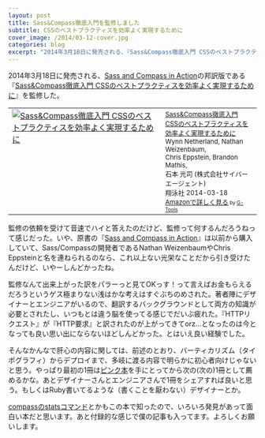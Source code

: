 ```yaml
---
layout: post
title: Sass&Compass徹底入門を監修しました
subtitle: CSSのベストプラクティスを効率よく実現するために
cover_image: /2014/03-12-cover.jpg
categories: blog
excerpt: "2014年3月18日に発売される、『Sass&Compass徹底入門 CSSのベストプラクティスを効率よく実現するために』を監修した。"
---
```


2014年3月18日に発売される、[Sass and Compass in Action](http://www.amazon.co.jp/Sass-Compass-Action-Wynn-Netherland/dp/1617290149%3FSubscriptionId%3D15SMZCTB9V8NGR2TW082%26tag%3Dwarikiru-22%26linkCode%3Dxm2%26camp%3D2025%26creative%3D165953%26creativeASIN%3D1617290149)の邦訳版である『[Sass&Compass徹底入門 CSSのベストプラクティスを効率よく実現するために](http://www.amazon.co.jp/Sass-Compass%E5%BE%B9%E5%BA%95%E5%85%A5%E9%96%80-CSS%E3%81%AE%E3%83%99%E3%82%B9%E3%83%88%E3%83%97%E3%83%A9%E3%82%AF%E3%83%86%E3%82%A3%E3%82%B9%E3%82%92%E5%8A%B9%E7%8E%87%E3%82%88%E3%81%8F%E5%AE%9F%E7%8F%BE%E3%81%99%E3%82%8B%E3%81%9F%E3%82%81%E3%81%AB-Wynn-Netherland/dp/4798132446%3FSubscriptionId%3D15SMZCTB9V8NGR2TW082%26tag%3Dwarikiru-22%26linkCode%3Dxm2%26camp%3D2025%26creative%3D165953%26creativeASIN%3D4798132446)』を監修した。

<table  border="0" cellpadding="5"><tr><td valign="top"><a href="http://www.amazon.co.jp/Sass-Compass%E5%BE%B9%E5%BA%95%E5%85%A5%E9%96%80-CSS%E3%81%AE%E3%83%99%E3%82%B9%E3%83%88%E3%83%97%E3%83%A9%E3%82%AF%E3%83%86%E3%82%A3%E3%82%B9%E3%82%92%E5%8A%B9%E7%8E%87%E3%82%88%E3%81%8F%E5%AE%9F%E7%8F%BE%E3%81%99%E3%82%8B%E3%81%9F%E3%82%81%E3%81%AB-Wynn-Netherland/dp/4798132446%3FSubscriptionId%3D15SMZCTB9V8NGR2TW082%26tag%3Dwarikiru-22%26linkCode%3Dxm2%26camp%3D2025%26creative%3D165953%26creativeASIN%3D4798132446" target="_blank"><img src="http://ecx.images-amazon.com/images/I/51aeeQBbfhL._SL160_.jpg" border="0" alt="Sass&Compass徹底入門 CSSのベストプラクティスを効率よく実現するために" /></a></td><td valign="top"><font size="-1"><a href="http://www.amazon.co.jp/Sass-Compass%E5%BE%B9%E5%BA%95%E5%85%A5%E9%96%80-CSS%E3%81%AE%E3%83%99%E3%82%B9%E3%83%88%E3%83%97%E3%83%A9%E3%82%AF%E3%83%86%E3%82%A3%E3%82%B9%E3%82%92%E5%8A%B9%E7%8E%87%E3%82%88%E3%81%8F%E5%AE%9F%E7%8F%BE%E3%81%99%E3%82%8B%E3%81%9F%E3%82%81%E3%81%AB-Wynn-Netherland/dp/4798132446%3FSubscriptionId%3D15SMZCTB9V8NGR2TW082%26tag%3Dwarikiru-22%26linkCode%3Dxm2%26camp%3D2025%26creative%3D165953%26creativeASIN%3D4798132446" target="_blank">Sass&Compass徹底入門<br />CSSのベストプラクティスを効率よく実現するために</a><img src="http://www.assoc-amazon.jp/e/ir?t=warikiru-22&l=ur2&o=9" width="1" height="1" style="border: none;" alt="" /><br />Wynn Netherland, Nathan Weizenbaum,<br />Chris Eppstein, Brandon Mathis, <br />石本 光司 (株式会社サイバーエージェント) <br />翔泳社  2014-03-18<br /><a href="http://www.amazon.co.jp/Sass-Compass%E5%BE%B9%E5%BA%95%E5%85%A5%E9%96%80-CSS%E3%81%AE%E3%83%99%E3%82%B9%E3%83%88%E3%83%97%E3%83%A9%E3%82%AF%E3%83%86%E3%82%A3%E3%82%B9%E3%82%92%E5%8A%B9%E7%8E%87%E3%82%88%E3%81%8F%E5%AE%9F%E7%8F%BE%E3%81%99%E3%82%8B%E3%81%9F%E3%82%81%E3%81%AB-Wynn-Netherland/dp/4798132446%3FSubscriptionId%3D15SMZCTB9V8NGR2TW082%26tag%3Dwarikiru-22%26linkCode%3Dxm2%26camp%3D2025%26creative%3D165953%26creativeASIN%3D4798132446" target="_blank">Amazonで詳しく見る</a></font><font size="-2"> by <a href="http://www.goodpic.com/mt/aws/index.html" >G-Tools</a></font></td></tr></table>

監修の依頼を受けて音速でハイと答えたのだけど、監修って何するんだろうねって感じだった。いや、原書の『[Sass and Compass in Action](http://www.amazon.co.jp/Sass-Compass-Action-Wynn-Netherland/dp/1617290149%3FSubscriptionId%3D15SMZCTB9V8NGR2TW082%26tag%3Dwarikiru-22%26linkCode%3Dxm2%26camp%3D2025%26creative%3D165953%26creativeASIN%3D1617290149)』は以前から購入していて、Sass/Compassの開発者であるNathan WeizenbaumやChris Eppsteinと名を連ねられるのなら、これ以上ない光栄なことだから引き受けたんだけど、いやーしんどかったね。

監修なんて出来上がった訳をパラーっと見てOKっす！って言えばお金もらえるだろうというゲス極まりない浅はかな考えはすぐぶちのめされた。著者陣にデザイナーとエンジニアがいるので、翻訳するバックグラウンドとして両方の知識が必要とされたし、いつもとは違う脳を使ってる感じでだいぶ疲れた。『HTTPリクエスト』が『HTTP要求』と訳されたのが上がってきてorz...となったのは今となっても良い思い出にならないほどしんどかった。とはいえ良い経験でした。

そんなかんなで肝心の内容に関しては、前述のとおり、バーティカリズム（タイポグラフィ）からデプロイまで、多岐に渡る内容で明らかに初心者向けじゃないと思う。やっぱり最初の1冊は[ピンク本](/mol/log/sass-school/)を手にとってから次の(次の)1冊として薦めるかな。あとデザイナーさんとエンジニアさんで1冊をシェアすれば良いと思う。もしくはRuby書いてるような（書くことを厭わない）デザイナーとか。

[compassのstatsコマンド](http://qiita.com/t32k/items/8609ffe0868da3e485a6)とかもこの本で知ったので、いろいろ発見があって面白い本だと思います。あと付録的な感じで僕の記事も入ってます。よろしくお願いします。